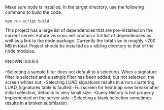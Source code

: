 Make sure node is installed. In the target directory, use the following command to build the code.

`npm run-script build`

This project has a large list of dependencies that are pre-installed on the current server. Future versions will contain a full list of dependencies as well as a link to the node package. Currently the total size is roughly ~700 MB in total. Project should be installed as a sibling directory to that of the node modules.
<br>
<br>
KNOWN ISSUES
<br>
<br>
-Selecting a sample filter does not default to a selection. When a signature filter is selected and a sample filter has been added, but not selected, the screen whites out.
-Selecting LUAD signatures results in errors clustering, LUAD_Signatures table is faulted
-Full screen for heatmap view breaks after initial selection, defaults to very small size.
-Query History is not properly implemented on the server side.
-Selecting a blank selection sometimes results in a broken submission.
